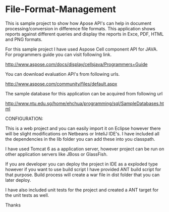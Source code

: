 File-Format-Management
======================

This is sample project to show how Apose API's can help in document processing/conversion in difference file formats. This application shows reports against different queries and display the reports in Exce, PDF, HTML and PNG formats. 

For this sample project I have used Aspose Cell component API for JAVA. For programmers guide you can visit following link.

http://www.aspose.com/docs/display/cellsjava/Programmers+Guide

You can download evaluation API's from following urls.

http://www.aspose.com/community/files/default.aspx

The sample database for this application can be acquired from following url

http://www.ntu.edu.sg/home/ehchua/programming/sql/SampleDatabases.html

CONFIGURATION:

This is a web project and you can easily import it on Eclipse however there will be slight modifications on Netbeans or InteliJ IDE's. I have included all the dependencies in the lib folder you can add these into you classpath.

I have used Tomcat 6 as a application server, however project can be run on other application servers like JBoss or GlassFish.

If you are developer you can deploy the project in IDE as a exploded type however if you want to use build script I have provided ANT build script for that purpose. Build process will create a war file in dist folder that you can later deploy.

I have also included unit tests for the project and created a ANT target for the unit tests as well.


Thanks

